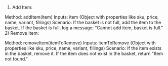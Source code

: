 1. Add Item:

Method: addItem(item)
Inputs: item (Object with properties like sku, price, name, variant, fillings)
Scenario:
If the basket is not full, add the item to the basket.
If the basket is full, log a message: "Cannot add item, basket is full." 2) Remove Item:

Method: removeItem(itemToRemove)
Inputs: itemToRemove (Object with properties like sku, price, name, variant, fillings)
Scenario:
If the item exists in the basket, remove it.
If the item does not exist in the basket, return "Item not found."
